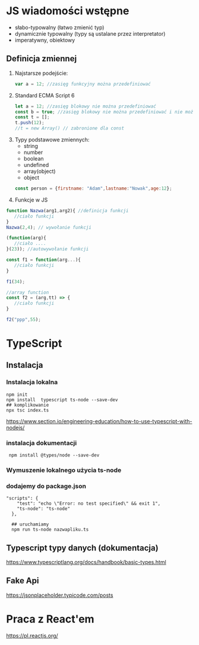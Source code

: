 # JS wiadomości wstępne
- słabo-typowalny (łatwo zmienić typ)
- dynamicznie typowalny (typy są ustalane przez interpretator)
- imperatywny, obiektowy
## Definicja zmiennej
1. Najstarsze podejście:
   ```javascript
   var a = 12; //zasięg funkcyjny można przedefiniować
   ```
2. Standard ECMA Script 6
    ```javascript
    let a = 12; //zasięg blokowy nie można przedefiniować
    const b = true; //zasięg blokowy nie można przedefiniować i nie można zmienić wartości
    const t = [];
    t.push(12);
    //t = new Array() // zabronione dla const
    ```
3. Typy podstawowe zmiennych:
   - string
   - number
   - boolean
   - undefined
   - array(object)
   - object
    ```javascript
    const person = {firstname: "Adam",lastname:"Nowak",age:12};
4. Funkcje w JS
```javascript
function Nazwa(arg1,arg2){ //definicja funkcji
   //ciało funkcji
}
Nazwa(2,4); // wywołanie funkcji

(function(arg){
   //ciało ....
}(23)); //autowywołanie funkcji

const f1 = function(arg...){
   //ciało funkcji
}

f1(34);

//array function
const f2 = (arg,tt) => {
   //ciało funkcji
}

f2("ppp",55);
```

# TypeScript
## Instalacja
### Instalacja lokalna
```console
npm init
npm install  typescript ts-node --save-dev
## komplikowanie
npx tsc index.ts
```

https://www.section.io/engineering-education/how-to-use-typescript-with-nodejs/

### instalacja dokumentacji
```console
 npm install @types/node --save-dev
```

### Wymuszenie lokalnego użycia ts-node
### dodajemy do package.json
```console
"scripts": {
    "test": "echo \"Error: no test specified\" && exit 1",
    "ts-node": "ts-node"
  },

  ## uruchamiamy
  npm run ts-node nazwapliku.ts

```

## Typescript typy danych (dokumentacja)

https://www.typescriptlang.org/docs/handbook/basic-types.html

## Fake Api
https://jsonplaceholder.typicode.com/posts


# Praca z React'em
https://pl.reactjs.org/
